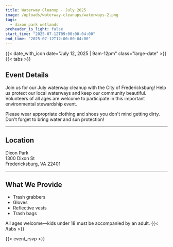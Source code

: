 ```yaml
---
title: Waterway Cleanup - July 2025
image: /uploads/waterway-cleanups/waterways-2.png
tags:
  - dixon park wetlands
preheader_is_light: false
start_time: "2025-07-12T09:00:00-04:00"
end_time: "2025-07-12T12:00:00-04:00"
---
```


{{< date_with_icon date="July 12, 2025 | 9am-12pm" class="large-date" >}}
{{< tabs >}}
## Event Details

Join us for our July waterway cleanup with the City of Fredericksburg! Help us protect our local waterways and keep our community beautiful. Volunteers of all ages are welcome to participate in this important environmental stewardship event.

Please wear appropriate clothing and shoes you don't mind getting dirty. Don't forget to bring water and sun protection!

---
## Location

Dixon Park<br/>
1300 Dixon St</br>
Fredericksburg, VA 22401

---
## What We Provide

- Trash grabbers
- Gloves
- Reflective vests
- Trash bags

All ages welcome—kids under 18 must be accompanied by an adult.
{{< /tabs >}}

{{< event_rsvp >}}